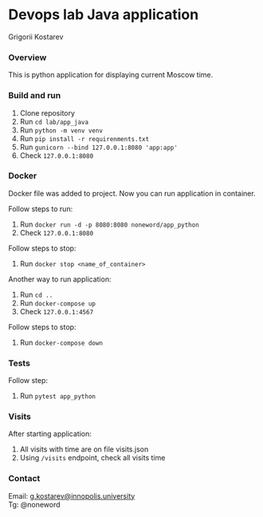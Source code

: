 # Devops lab Java application

Grigorii Kostarev

### Overview

This is python application for displaying current Moscow time.

### Build and run

1. Clone repository
2. Run `cd lab/app_java`
3. Run `python -m venv venv`
4. Run `pip install -r requirenments.txt`
5. Run `gunicorn --bind 127.0.0.1:8080 'app:app'`
6. Check `127.0.0.1:8080`

### Docker

Docker file was added to project. Now you can run application in container.

Follow steps to run:
1. Run `docker run -d -p 8080:8080 noneword/app_python`
2. Check `127.0.0.1:8080`

Follow steps to stop:
1. Run `docker stop <name_of_container>`

Another way to run application:
1. Run `cd ..`
2. Run `docker-compose up`
3. Check `127.0.0.1:4567`

Follow steps to stop:
1. Run `docker-compose down`

### Tests

Follow step:
1. Run `pytest app_python`

### Visits
After starting application:
1. All visits with time are on file visits.json
2. Using `/visits` endpoint, check all visits time

### Contact

Email: g.kostarev@innopolis.university  
Tg: @noneword